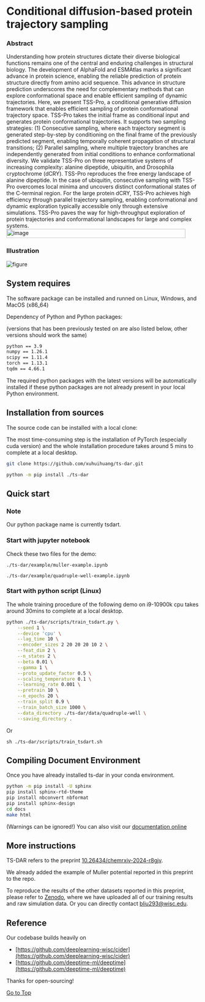 # Conditional diffusion-based protein trajectory sampling

### Abstract

Understanding how protein structures dictate their diverse biological functions remains one of the central and enduring challenges in structural biology. The development of AlphaFold and ESMAtlas marks a significant advance in protein science, enabling the reliable prediction of protein structure directly from amino acid sequence. This advance in structure prediction underscores the need for complementary methods that can explore conformational space and enable efficient sampling of dynamic trajectories. Here, we present TSS-Pro, a conditional generative diffusion framework that enables efficient sampling of protein conformational trajectory space. TSS-Pro takes the initial frame as conditional input and generates protein conformational trajectories. It supports two sampling strategies: (1) Consecutive sampling, where each trajectory segment is generated step-by-step by conditioning on the final frame of the previously predicted segment, enabling temporally coherent propagation of structural transitions; (2) Parallel sampling, where multiple trajectory branches are independently generated from initial conditions to enhance conformational diversity. We validate TSS-Pro on three representative systems of increasing complexity: alanine dipeptide, ubiquitin, and Drosophila cryptochrome (dCRY). TSS-Pro reproduces the free energy landscape of alanine dipeptide. In the case of ubiquitin, consecutive sampling with TSS-Pro overcomes local minima and uncovers distinct conformational states of the C-terminal region. For the large protein dCRY, TSS-Pro achieves high efficiency through parallel trajectory sampling, enabling conformational and dynamic exploration typically accessible only through extensive simulations. TSS-Pro paves the way for high-throughput exploration of protein trajectories and conformational landscapes for large and complex systems.<img width="468" height="24" alt="image" src="https://github.com/user-attachments/assets/d3c2227f-6774-4ab5-aacb-f04ed1e5a54e" />


### Illustration

![figure](./docs/figs/fig2.png)

## System requires

The software package can be installed and runned on Linux, Windows, and MacOS (x86_64)

Dependency of Python and Python packages: 

(versions that has been previously tested on are also listed below, other versions should work the same)

```bash
python == 3.9
numpy == 1.26.1
scipy == 1.11.4
torch == 1.13.1
tqdm == 4.66.1
```
The required python packages with the latest versions will be automatically installed if these python packages are not already present in your local Python environment.

## Installation from sources

The source code can be installed with a local clone:

The most time-consuming step is the installation of PyTorch (especially cuda version) and the whole installation procedure takes around 5 mins to complete at a local desktop.

```bash
git clone https://github.com/xuhuihuang/ts-dar.git
```

```bash
python -m pip install ./ts-dar
```

## Quick start

### Note

Our python package name is currently tsdart.

### Start with jupyter notebook

Check these two files for the demo:

```
./ts-dar/example/muller-example.ipynb
```

```
./ts-dar/example/quadruple-well-example.ipynb
```

### Start with python script (Linux)

The whole training procedure of the following demo on i9-10900k cpu takes around 30mins to complete at a local desktop.

```sh
python ./ts-dar/scripts/train_tsdart.py \
    --seed 1 \
    --device 'cpu' \
    --lag_time 10 \
    --encoder_sizes 2 20 20 20 10 2 \
    --feat_dim 2 \
    --n_states 2 \
    --beta 0.01 \
    --gamma 1 \
    --proto_update_factor 0.5 \
    --scaling_temperature 0.1 \
    --learning_rate 0.001 \
    --pretrain 10 \
    --n_epochs 20 \
    --train_split 0.9 \
    --train_batch_size 1000 \
    --data_directory ./ts-dar/data/quadruple-well \
    --saving_directory . 
```

Or
```
sh ./ts-dar/scripts/train_tsdart.sh
```

## Compiling Document Environment
Once you have already installed ts-dar in your conda environment. 
```bash
python -m pip install -U sphinx
pip install sphinx-rtd-theme
pip install nbconvert nbformat
pip install sphinx-design
cd docs
make html
```
(Warnings can be ignored!)
You can also visit our [documentation online](https://bojunliu0818.github.io/ts-dart-doc/html/index.html)

## More instructions 

TS-DAR refers to the preprint [10.26434/chemrxiv-2024-r8gjv](https://chemrxiv.org/engage/chemrxiv/article-details/65adf0b966c1381729fb4c11).

We already added the example of Muller potential reported in this preprint to the repo. 

To reproduce the results of the other datasets reported in this preprint, please refer to [Zenodo](https://zenodo.org/records/13835580), where we have uploaded all of our training results and raw simulation data. Or you can directly contact bliu293@wisc.edu.

## Reference

Our codebase builds heavily on
- [https://github.com/deeplearning-wisc/cider](https://github.com/deeplearning-wisc/cider)
- [https://github.com/deeptime-ml/deeptime](https://github.com/deeptime-ml/deeptime)

Thanks for open-sourcing!

[Go to Top](#Abstract)
